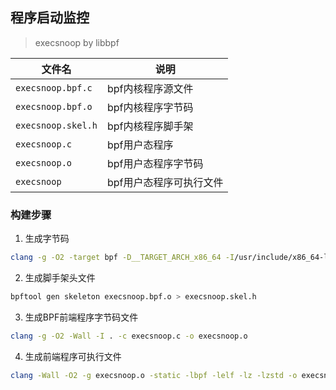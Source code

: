 ## 程序启动监控
> execsnoop by libbpf

| 文件名            | 说明       |
|------------------|------------|
|`execsnoop.bpf.c` | bpf内核程序源文件 |
|`execsnoop.bpf.o` | bpf内核程序字节码 |
|`execsnoop.skel.h` | bpf内核程序脚手架 |
|`execsnoop.c` | bpf用户态程序 |
|`execsnoop.o` | bpf用户态程序字节码 |
|`execsnoop` | bpf用户态程序可执行文件 |

### 构建步骤

1. 生成字节码
``` bash
clang -g -O2 -target bpf -D__TARGET_ARCH_x86_64 -I/usr/include/x86_64-linux-gnu -I. -c execsnoop.bpf.c -o execsnoop.bpf.o
```

2. 生成脚手架头文件
``` bash
bpftool gen skeleton execsnoop.bpf.o > execsnoop.skel.h
```

3. 生成BPF前端程序字节码文件
``` bash
clang -g -O2 -Wall -I . -c execsnoop.c -o execsnoop.o
```

4. 生成前端程序可执行文件
``` bash
clang -Wall -O2 -g execsnoop.o -static -lbpf -lelf -lz -lzstd -o execsnoop
```